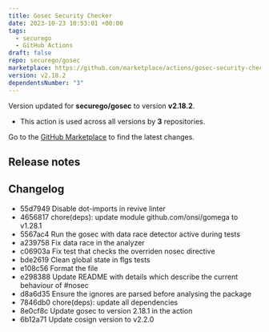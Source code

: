 ```yaml
---
title: Gosec Security Checker
date: 2023-10-23 10:53:01 +00:00
tags:
  - securego
  - GitHub Actions
draft: false
repo: securego/gosec
marketplace: https://github.com/marketplace/actions/gosec-security-checker
version: v2.18.2
dependentsNumber: "3"
---
```



Version updated for **securego/gosec** to version **v2.18.2**.
- This action is used across all versions by **3** repositories.

Go to the [GitHub Marketplace](https://github.com/marketplace/actions/gosec-security-checker) to find the latest changes.

## Release notes

## Changelog
* 55d7949 Disable dot-imports in revive linter
* 4656817 chore(deps): update module github.com/onsi/gomega to v1.28.1
* 5567ac4 Run the gosec with data race detector active during tests
* a239758 Fix data race in the analyzer
* c06903a Fix test that checks the overriden nosec directive
* bde2619 Clean global state in flgs tests
* e108c56 Format the file
* e298388 Update README with details which describe the current behaviour of #nosec
* d8a6d35 Ensure the ignores are parsed before analysing the package
* 7846db0 chore(deps): update all dependencies
* 8e0cf8c Update gosec to version 2.18.1 in the action
* 6b12a71 Update cosign version to v2.2.0


